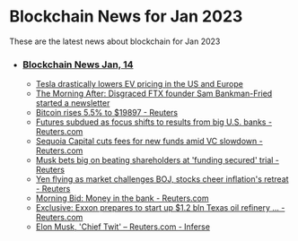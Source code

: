 # Blockchain News for Jan 2023
These are the latest news about blockchain for Jan 2023
- ### [Blockchain News Jan, 14](./14)
    - [Tesla drastically lowers EV pricing in the US and Europe](https://www.engadget.com/tesla-implements-huge-us-price-cuts-across-its-lineup-083211088.html) 
    - [The Morning After: Disgraced FTX founder Sam Bankman-Fried started a newsletter](https://www.engadget.com/the-morning-after-disgraced-ftx-founder-sam-bankman-fried-started-a-newsletter-121524221.html) 
    - [Bitcoin rises 5.5% to $19897 - Reuters](https://www.reuters.com/technology/bitcoin-rises-55-19897-2023-01-13/) 
    - [Futures subdued as focus shifts to results from big U.S. banks - Reuters.com](https://www.reuters.com/markets/us/futures-subdued-focus-shifts-results-big-us-banks-2023-01-13/) 
    - [Sequoia Capital cuts fees for new funds amid VC slowdown - Reuters.com](https://www.reuters.com/business/finance/sequoia-capital-cuts-fees-new-funds-amid-vc-slowdown-2023-01-13/) 
    - [Musk bets big on beating shareholders at 'funding secured' trial - Reuters](https://www.reuters.com/legal/musk-bets-big-beating-shareholders-funding-secured-trial-2023-01-13/) 
    - [Yen flying as market challenges BOJ, stocks cheer inflation's retreat - Reuters](https://www.reuters.com/markets/global-markets-wrapup-1-2023-01-13/) 
    - [Morning Bid: Money in the bank - Reuters.com](https://www.reuters.com/markets/us/global-markets-view-usa-2023-01-13/) 
    - [Exclusive: Exxon prepares to start up $1.2 bln Texas oil refinery ... - Reuters.com](https://www.reuters.com/business/energy/exxon-prepares-start-up-12-bln-texas-oil-refinery-expansion-sources-2023-01-13/) 
    - [Elon Musk, 'Chief Twit' – Reuters.com - Inferse](https://www.inferse.com/402827/elon-musk-chief-twit-reuters-com/) 
